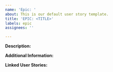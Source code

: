 ```yaml
---
name: 'Epic: '
about: This is our default user story template.
title: 'EPIC: <TITLE>'
labels: epic
assignees: ''

---
```


**Description:**

**Additional Information:**

**Linked User Stories:**
